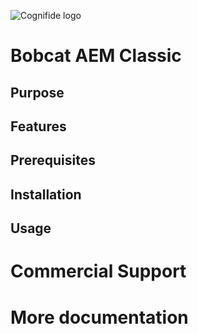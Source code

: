![Cognifide logo](http://cognifide.github.io/images/cognifide-logo.png)

# Bobcat AEM Classic

## Purpose

## Features

## Prerequisites

## Installation

## Usage

# Commercial Support

# More documentation
